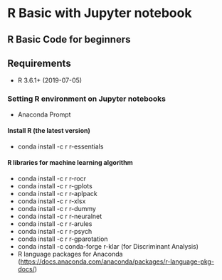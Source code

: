 <!-- # git config --global user.name ~
# git config --global user.email ~ -->

# R Basic with Jupyter notebook

## R Basic Code for beginners

## Requirements
* R 3.6.1+ (2019-07-05)

### Setting R environment on Jupyter notebooks
* Anaconda Prompt

#### Install R (the latest version) <br>
* conda install -c r r-essentials

#### R libraries for machine learning algorithm
* conda install -c r r-rocr
* conda install -c r r-gplots
* conda install -c r r-aplpack
* conda install -c r r-xlsx
* conda install -c r r-dummy
* conda install -c r r-neuralnet
* conda install -c r r-arules
* conda install -c r r-psych
* conda install -c r r-gparotation
* conda install -c conda-forge r-klar (for Discriminant Analysis)
* R language packages for Anaconda (https://docs.anaconda.com/anaconda/packages/r-language-pkg-docs/)
